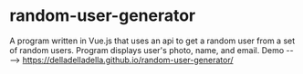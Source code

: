# random-user-generator
A program written in Vue.js that uses an api to get a random user from a set of random users. Program displays user's photo, name, and email. 
Demo ----> https://delladelladella.github.io/random-user-generator/

